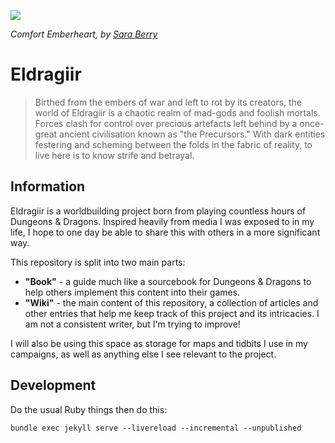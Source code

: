 ![](/assets/images/header-comfort.jpg)

_Comfort Emberheart, by [Sara Berry](https://www.artstation.com/saraberry)_

# Eldragiir

> Birthed from the embers of war and left to rot by its creators, the world of Eldragiir is a chaotic realm of mad-gods and foolish mortals. Forces clash for control over precious artefacts left behind by a once-great ancient civilisation known as "the Precursors." With dark entities festering and scheming between the folds in the fabric of reality, to live here is to know strife and betrayal.

## Information

Eldragiir is a worldbuilding project born from playing countless hours of Dungeons & Dragons. Inspired heavily from media I was exposed to in my life, I hope to one day be able to share this with others in a more significant way.

This repository is split into two main parts:

- **"Book"** - a guide much like a sourcebook for Dungeons & Dragons to help others implement this content into their games.
- **"Wiki"** - the main content of this repository, a collection of articles and other entries that help me keep track of this project and its intricacies. I am not a consistent writer, but I'm trying to improve!

I will also be using this space as storage for maps and tidbits I use in my campaigns, as well as anything else I see relevant to the project.

## Development

Do the usual Ruby things then do this:

`bundle exec jekyll serve --livereload --incremental --unpublished`
